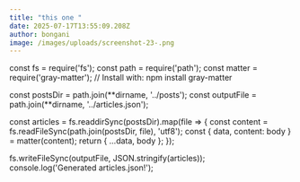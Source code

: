 ```yaml
---
title: "this one "
date: 2025-07-17T13:55:09.208Z
author: bongani
image: /images/uploads/screenshot-23-.png
---
```

const fs = require('fs');
const path = require('path');
const matter = require('gray-matter'); // Install with: npm install gray-matter

const postsDir = path.join(**dirname, '../posts');
const outputFile = path.join(**dirname, '../articles.json');

const articles = fs.readdirSync(postsDir).map(file => {
  const content = fs.readFileSync(path.join(postsDir, file), 'utf8');
  const { data, content: body } = matter(content);
  return { ...data, body };
});

fs.writeFileSync(outputFile, JSON.stringify(articles));
console.log('Generated articles.json!');